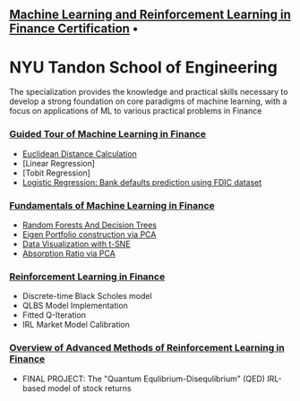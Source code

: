## [Machine Learning and Reinforcement Learning in Finance Certification](https://www.coursera.org/specializations/machine-learning-reinforcement-finance) • 
# **NYU Tandon School of Engineering** 

The specialization provides the knowledge and practical skills necessary to develop a strong foundation on core paradigms 
of machine learning, with a focus on applications of ML to various practical problems in Finance

### [Guided Tour of Machine Learning in Finance](https://www.coursera.org/learn/guided-tour-machine-learning-finance?)
- [Euclidean Distance Calculation](https://github.com/Doj-i/Machine_Learning_in_Finance/blob/master/Building%20Regression%20models%20in%20TensorFlow/Euclidian_Distance_ML1_ex1.ipynb)
- [Linear Regression]
- [Tobit Regression]
- [Logistic Regression: Bank defaults prediction using FDIC dataset](https://github.com/Doj-i/Machine_Learning_in_Finance/blob/master/Modeling%20of%20Bank%20Failures%20by%20FDIC/Bank_failure_ML1_ex4_Logistic%20Regression%20in%20TF.ipynb)

### [Fundamentals of Machine Learning in Finance](https://www.coursera.org/learn/fundamentals-machine-learning-in-finance?)
- [Random Forests And Decision Trees](https://github.com/Doj-i/Machine_Learning_in_Finance/blob/master/Modeling%20of%20Bank%20Failures%20by%20FDIC/Modeling_Bank_Failure_Trees_and_Rand_Forests_ML2_ex2.ipynb)
- [Eigen Portfolio construction via PCA](https://github.com/Doj-i/Machine_Learning_in_Finance/blob/master/Portfolio%20Construction%20using%20PCA/Eigen-portfolio%20construction%20using%20Principal%20Component%20Analysis%20(PCA)_ML2_ex3.ipynb)
- [Data Visualization with t-SNE](https://github.com/Doj-i/Machine_Learning_in_Finance/blob/master/Portfolio%20Construction%20using%20PCA/Data%20visualization%20with%20t-SNE_ML2_ex4.ipynb)
- [Absorption Ratio via PCA](https://github.com/Doj-i/Machine_Learning_in_Finance/blob/master/Portfolio%20Construction%20using%20PCA/Trading%20Strategy%20based%20on%20PCA%20in%20TF_ML2_ex5_Course%20Project.ipynb)

### [Reinforcement Learning in Finance](https://www.coursera.org/learn/reinforcement-learning-in-finance)
- Discrete-time Black Scholes model
- QLBS Model Implementation
- Fitted Q-Iteration
- IRL Market Model Calibration

### [Overview of Advanced Methods of Reinforcement Learning in Finance](https://www.coursera.org/learn/advanced-methods-reinforcement-learning-finance)
- FINAL PROJECT: The "Quantum Equlibrium-Disequlibrium" (QED) IRL-based model of stock returns 

